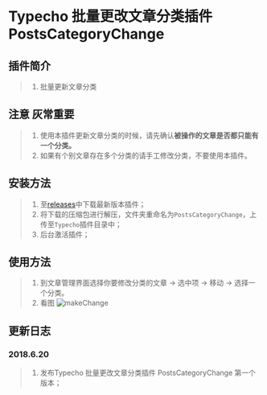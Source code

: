 # Typecho 批量更改文章分类插件 PostsCategoryChange

## 插件简介

> 1. 批量更新文章分类

## 注意 灰常重要
> 1. 使用本插件更新文章分类的时候，请先确认**被操作的文章是否都只能有一个分类。**
> 2. 如果有个别文章存在多个分类的请手工修改分类，不要使用本插件。

## 安装方法

> 1. 至[releases](https://github.com/fuzqing/PostsCategoryChange/releases)中下载最新版本插件；
> 2. 将下载的压缩包进行解压，文件夹重命名为`PostsCategoryChange`，上传至`Typecho`插件目录中；
> 3. 后台激活插件；

## 使用方法
> 1. 到文章管理界面选择你要修改分类的文章 -> 选中项 -> 移动 -> 选择一个分类。
> 2. 看图 ![makeChange](http://p7dh1laws.bkt.clouddn.com/makeChange.gif)

## 更新日志

### 2018.6.20

> 1. 发布Typecho 批量更改文章分类插件 PostsCategoryChange 第一个版本；
